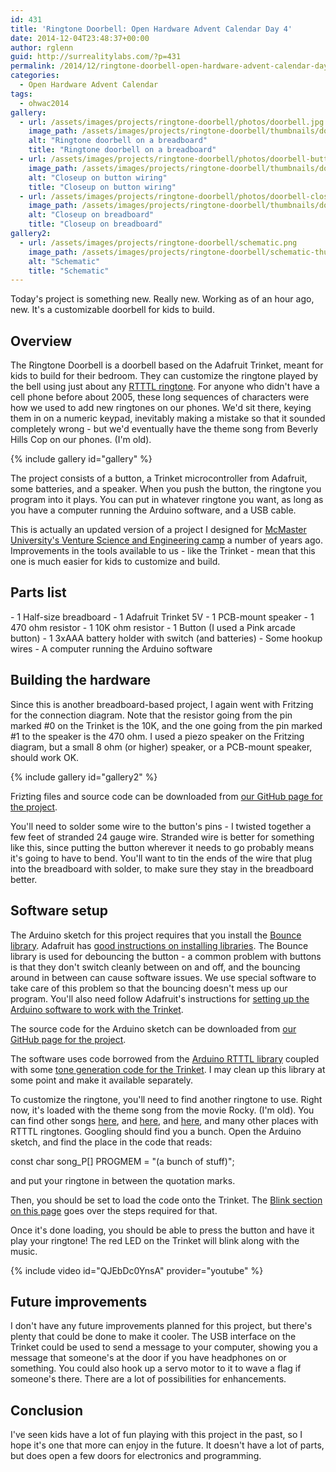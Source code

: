 ```yaml
---
id: 431
title: 'Ringtone Doorbell: Open Hardware Advent Calendar Day 4'
date: 2014-12-04T23:48:37+00:00
author: rglenn
guid: http://surrealitylabs.com/?p=431
permalink: /2014/12/ringtone-doorbell-open-hardware-advent-calendar-day-4/
categories:
  - Open Hardware Advent Calendar
tags:
  - ohwac2014
gallery:
  - url: /assets/images/projects/ringtone-doorbell/photos/doorbell.jpg
    image_path: /assets/images/projects/ringtone-doorbell/thumbnails/doorbell.jpg
    alt: "Ringtone doorbell on a breadboard"
    title: "Ringtone doorbell on a breadboard"
  - url: /assets/images/projects/ringtone-doorbell/photos/doorbell-button.jpg
    image_path: /assets/images/projects/ringtone-doorbell/thumbnails/doorbell-button.jpg
    alt: "Closeup on button wiring"
    title: "Closeup on button wiring"
  - url: /assets/images/projects/ringtone-doorbell/photos/doorbell-closeup.jpg
    image_path: /assets/images/projects/ringtone-doorbell/thumbnails/doorbell-closeup.jpg
    alt: "Closeup on breadboard"
    title: "Closeup on breadboard"
gallery2:
  - url: /assets/images/projects/ringtone-doorbell/schematic.png
    image_path: /assets/images/projects/ringtone-doorbell/schematic-thumb.png
    alt: "Schematic"
    title: "Schematic"
---
```

Today's project is something new. Really new. Working as of an hour ago, new. It's a customizable doorbell for kids to build.

<h2>Overview</h2>
The Ringtone Doorbell is a doorbell based on the Adafruit Trinket, meant for kids to build for their bedroom. They can customize the ringtone played by the bell using just about any <a href="http://en.wikipedia.org/wiki/Ring_Tone_Transfer_Language" target="_blank">RTTTL ringtone</a>. For anyone who didn't have a cell phone before about 2005, these long sequences of characters were how we used to add new ringtones on our phones. We'd sit there, keying them in on a numeric keypad, inevitably making a mistake so that it sounded completely wrong - but we'd eventually have the theme song from Beverly Hills Cop on our phones. (I'm old).

{% include gallery id="gallery" %}

The project consists of a button, a Trinket microcontroller from Adafruit, some batteries, and a speaker. When you push the button, the ringtone you program into it plays. You can put in whatever ringtone you want, as long as you have a computer running the Arduino software, and a USB cable.

This is actually an updated version of a project I designed for <a href="http://venture.mcmaster.ca/" target="_blank">McMaster University's Venture Science and Engineering camp</a> a number of years ago. Improvements in the tools available to us - like the Trinket - mean that this one is much easier for kids to customize and build.

<h2>Parts list</h2>
- 1 Half-size breadboard
- 1 Adafruit Trinket 5V
- 1 PCB-mount speaker
- 1 470 ohm resistor
- 1 10K ohm resistor
- 1 Button (I used a Pink arcade button)
- 1 3xAAA battery holder with switch (and batteries)
- Some hookup wires
- A computer running the Arduino software

<h2>Building the hardware</h2>
Since this is another breadboard-based project, I again went with Fritzing for the connection diagram. Note that the resistor going from the pin marked #0 on the Trinket is the 10K, and the one going from the pin marked #1 to the speaker is the 470 ohm. I used a piezo speaker on the Fritzing diagram, but a small 8 ohm (or higher) speaker, or a PCB-mount speaker, should work OK.

{% include gallery id="gallery2" %}

Frizting files and source code can be downloaded from <a href="https://github.com/SurrealityLabs/RingtoneDoorbell" target="_blank">our GitHub page for the project</a>.

You'll need to solder some wire to the button's pins - I twisted together a few feet of stranded 24 gauge wire. Stranded wire is better for something like this, since putting the button wherever it needs to go probably means it's going to have to bend. You'll want to tin the ends of the wire that plug into the breadboard with solder, to make sure they stay in the breadboard better.

<h2>Software setup</h2>
The Arduino sketch for this project requires that you install the <a href="http://playground.arduino.cc/Code/Bounce" target="_blank">Bounce library</a>. Adafruit has <a href="https://learn.adafruit.com/adafruit-all-about-arduino-libraries-install-use/how-to-install-a-library" target="_blank">good instructions on installing libraries</a>. The Bounce library is used for debouncing the button - a common problem with buttons is that they don't switch cleanly between on and off, and the bouncing around in between can cause software issues. We use special software to take care of this problem so that the bouncing doesn't mess up our program. You'll also need follow Adafruit's instructions for <a href="https://learn.adafruit.com/introducing-trinket/introduction" target="_blank">setting up the Arduino software to work with the Trinket</a>. 

The source code for the Arduino sketch can be downloaded from <a href="https://github.com/SurrealityLabs/RingtoneDoorbell" target="_blank">our GitHub page for the project</a>.

The software uses code borrowed from the <a href="https://github.com/ponty/arduino-rtttl-player" target="_blank">Arduino RTTTL library</a> coupled with some <a href="http://w8bh.net/avr/TrinketTone.pdf" target="_blank">tone generation code for the Trinket</a>. I may clean up this library at some point and make it available separately.

To customize the ringtone, you'll need to find another ringtone to use. Right now, it's loaded with the theme song from the movie Rocky. (I'm old). You can find other songs <a href="http://www.ringtonesgalore.co.uk" target="_blank">here</a>, and <a href="http://ez4mobile.com/nokiatone/rtttf.htm" target="_blank">here</a>, and <a href="http://mines.lumpylumpy.com/Electronics/Computers/Software/Cpp/MFC/RingTones.RTTTL" target="_blank">here</a>, and many other places with RTTTL ringtones. Googling should find you a bunch. Open the Arduino sketch, and find the place in the code that reads:

const char song_P[] PROGMEM =
"(a bunch of stuff)";

and put your ringtone in between the quotation marks.

Then, you should be set to load the code onto the Trinket. The <a href="https://learn.adafruit.com/introducing-trinket/setting-up-with-arduino-ide" target="_blank">Blink section on this page</a> goes over the steps required for that.

Once it's done loading, you should be able to press the button and have it play your ringtone! The red LED on the Trinket will blink along with the music.

{% include video id="QJEbDc0YnsA" provider="youtube" %}

<h2>Future improvements</h2>
I don't have any future improvements planned for this project, but there's plenty that could be done to make it cooler. The USB interface on the Trinket could be used to send a message to your computer, showing you a message that someone's at the door if you have headphones on or something. You could also hook up a servo motor to it to wave a flag if someone's there. There are a lot of possibilities for enhancements.

<h2>Conclusion</h2>
I've seen kids have a lot of fun playing with this project in the past, so I hope it's one that more can enjoy in the future. It doesn't have a lot of parts, but does open a few doors for electronics and programming.